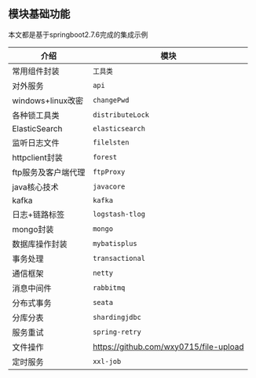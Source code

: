 ## 模块基础功能
本文都是基于springboot2.7.6完成的集成示例

| 介绍                | 模块                                   |
| ------------------- | -------------------------------------- |
| 常用组件封装        | `工具类`                               |
| 对外服务            | `api`                                  |
| windows+linux改密   | `changePwd`                            |
| 各种锁工具类        | `distributeLock`                       |
| ElasticSearch       | `elasticsearch`                        |
| 监听日志文件        | `filelsten`                            |
| httpclient封装      | `forest`                               |
| ftp服务及客户端代理 | `ftpProxy`                             |
| java核心技术        | `javacore`                             |
| kafka               | `kafka`                                |
| 日志+链路标签       | `logstash-tlog`                        |
| mongo封装           | `mongo`                                |
| 数据库操作封装      | `mybatisplus`                          |
| 事务处理            | `transactional`                        |
| 通信框架            | `netty`                                |
| 消息中间件          | `rabbitmq`                             |
| 分布式事务          | `seata`                                |
| 分库分表            | `shardingjdbc`                         |
| 服务重试            | `spring-retry`                         |
| 文件操作            | https://github.com/wxy0715/file-upload |
| 定时服务            | `xxl-job`                              |
